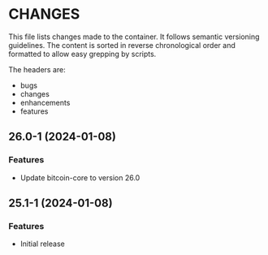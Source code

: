 # CHANGES

This file lists changes made to the container. It follows semantic versioning
guidelines. The content is sorted in reverse chronological order and formatted
to allow easy grepping by scripts.

The headers are:
- bugs
- changes
- enhancements
- features

## 26.0-1 (2024-01-08)

### Features

- Update bitcoin-core to version 26.0

## 25.1-1 (2024-01-08)

### Features

- Initial release

